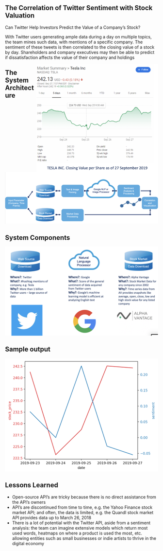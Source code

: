 ## The Correlation of Twitter Sentiment with Stock Valuation
Can Twitter Help Investors Predict the Value of a Company’s Stock?

With Twitter users generating ample data during a day on multiple topics, the team  mines such data, with mentions of a specific company. The sentiment of these tweets is then correlated to the closing value of a stock by day. 
Shareholders and company executives may then be able to predict if dissatisfaction affects the value of their company and holdings

<img align="right" src=https://github.com/yerlansharipov/customer_consent/blob/master/pictures/market_summary.png width=400/>



## The System Architecture
<img src=https://github.com/yerlansharipov/customer_consent/blob/master/pictures/system_architecture.png width=1200/>


## System Components
<img src=https://github.com/yerlansharipov/customer_consent/blob/master/pictures/system_components.png width=800/>


## Sample output
<img src=https://github.com/yerlansharipov/customer_consent/blob/master/pictures/sample_output_graph.png width=800/>


## Lessons Learned
- Open-source API’s are tricky because there is no direct assistance from the API’s owners
- API’s are discontinued from time to time, e.g. the Yahoo Finance stock market API; and often, the data is limited, e.g. the Quandl stock market API provides data up to March 26, 2018
- There is a lot of potential with the Twitter API, aside from a sentiment analysis: the team can imagine extensive models which return most used words, heatmaps on where a product is used the most, etc. allowing entities such as small businesses or indie artists to thrive in the digital economy


